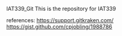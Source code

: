 IAT339_Git
This is the repository for IAT339

references:
https://support.gitkraken.com/
https://gist.github.com/cpjobling/1988786

